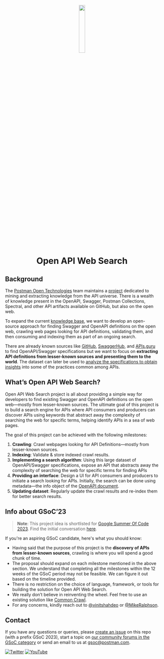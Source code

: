 <div align='center'>
<img src='https://cdn.worldvectorlogo.com/logos/openapi-1.svg' height='20%' width='20%'/>
<h1>Open API Web Search</h1>
</div>

## Background
The [Postman Open Technologies](https://blog.postman.com/announcing-postman-open-technologies/) team maintains a [project](https://github.com/postman-open-technologies/knowledge-base) dedicated to mining and extracting knowledge from the API universe. There is a wealth of knowledge present in the OpenAPI, Swagger, Postman Collections, Spectral, and other API artifacts available on GitHub, but also on the open web. 

To expand the current [knowledge base](https://github.com/postman-open-technologies/knowledge-base), we want to develop an open-source approach for finding Swagger and OpenAPI definitions on the open web, crawling web pages looking for API definitions, validating them, and then consuming and indexing them as part of an ongoing search. 

There are already known sources like [GitHub](https://github.com/), [SwaggerHub](https://swagger.io/tools/swaggerhub/), and [APIs.guru](https://apis.guru/) to find OpenAPI/Swagger specifications but we want to focus on **extracting API definitions from lesser-known sources and presenting them to the world**. The dataset can later be used to [analyze the specifications to obtain insights](https://www.wittern.net/blog/analyzing-api-specs) into some of the practices common among APIs.

## What’s Open API Web Search?

Open API Web Search project is all about providing a simple way for developers to find existing Swagger and OpenAPI definitions on the open web—mostly from lesser-known sources. The ultimate goal of this project is to build a search engine for APIs where API consumers and producers can discover APIs using keywords that abstract away the complexity of searching the web for specific terms, helping identify APIs in a sea of web pages.

The goal of this project can be achieved with the following milestones:

1. **Crawling**: Crawl webpages looking for API Definitions—mostly from lesser-known sources.
2. **Indexing**: Validate & store indexed crawl results.
3. **Implementing a search algorithm**: Using this large dataset of OpenAPI/Swagger specifications, expose an API that abstracts away the complexity of searching the web for specific terms for finding APIs
4. **Providing an interface**: Design a UI for API consumers and producers to initiate a search looking for APIs. Initially, the search can be done using metadata—the info object of the [OpenAPI document](https://spec.openapis.org/oas/latest.html#info-object).
5. **Updating dataset**: Regularly update the crawl results and re-index them for better search results.

## Info about GSoC’23

> **Note**: This project idea is shortlisted for [Google Summer Of Code 2023](https://blog.postman.com/join-postman-at-google-summer-of-code-2023/). Find the initial conversation [here](https://github.com/postman-open-technologies/gsoc-2023/issues/7).

If you're an aspiring GSoC candidate, here's what you should know: 

- Having said that the purpose of this project is the **discovery of APIs from lesser-known sources**, crawling is where you will spend a good chunk of time.
- The proposal should expand on each milestone mentioned in the above section. We understand that completing all the milestones within the 12 weeks of the GSoC period may not be feasible. We can figure it out based on the timeline provided.
- There is no restriction on the choice of language, framework, or tools for building the solution for Open API Web Search.
- We really don’t believe in reinventing the wheel. Feel free to use an existing solution like [Common Crawl](https://commoncrawl.org/).
- For any concerns, kindly reach out to [@vinitshahdeo](https://github.com/vinitshahdeo) or [@MikeRalphson](https://github.com/MikeRalphson).

## Contact

If you have any questions or queries, please [create an issue](openapi-web-search) on this repo (with a prefix GSoC 2023), start a topic on [our community forums in the GSoC category](https://community.postman.com/c/open-technology/gsoc/42) or send an email to us at gsoc@postman.com.

[![Twitter](https://img.shields.io/badge/Twitter-%40getpostman-orange?logo=twitter&logoColor=white)](https://twitter.com/getpostman) [![YouTube](https://img.shields.io/badge/YouTube-%40postman-orange?logo=youtube)](https://www.youtube.com/c/postman)
